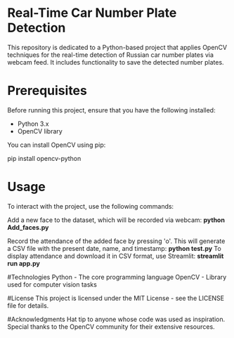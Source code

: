 # Real-Time Car Number Plate Detection

This repository is dedicated to a Python-based project that applies OpenCV techniques for the real-time detection of Russian car number plates via webcam feed. It includes functionality to save the detected number plates.

# Prerequisites

Before running this project, ensure that you have the following installed:
- Python 3.x
- OpenCV library

You can install OpenCV using pip:

pip install opencv-python

# Usage
To interact with the project, use the following commands:

Add a new face to the dataset, which will be recorded via webcam:
**python Add_faces.py**

Record the attendance of the added face by pressing 'o'. This will generate a CSV file with the present date, name, and timestamp: **python test.py**
To display attendance and download it in CSV format, use Streamlit: **streamlit run app.py**

#Technologies
Python - The core programming language
OpenCV - Library used for computer vision tasks

#License
This project is licensed under the MIT License - see the LICENSE file for details.

#Acknowledgments
Hat tip to anyone whose code was used as inspiration.
Special thanks to the OpenCV community for their extensive resources.
